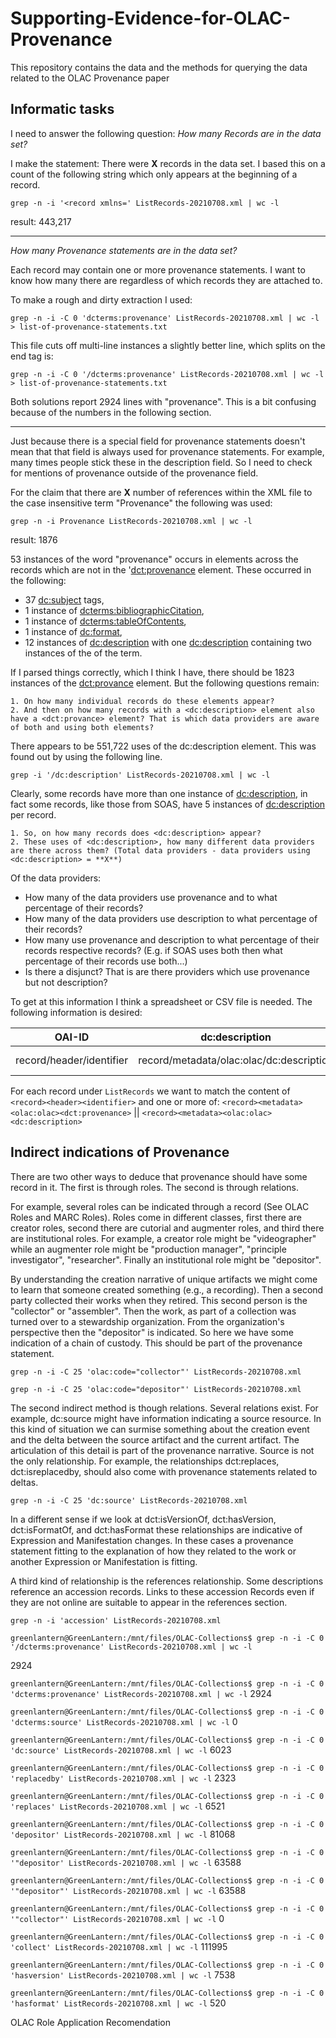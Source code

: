 # Supporting-Evidence-for-OLAC-Provenance
This repository contains the data and the methods for querying the data related to the OLAC Provenance paper


## Informatic tasks

I need to answer the following question: _How many Records are in the data set?_

I make the statement: There were **X** records in the data set. I based this on a count of the following string which only appears at the beginning of a record.

`grep -n -i '<record xmlns=' ListRecords-20210708.xml | wc -l`

result: 443,217

<hr>

_How many Provenance statements are in the data set?_

Each record may contain one or more provenance statements. I want to know how many there are regardless of which records they are attached to.

To make a rough and dirty extraction I used:

`grep -n -i -C 0 'dcterms:provenance' ListRecords-20210708.xml | wc -l > list-of-provenance-statements.txt`

This file cuts off multi-line instances a slightly better line, which splits on the end tag is:

`grep -n -i -C 0 '/dcterms:provenance' ListRecords-20210708.xml | wc -l > list-of-provenance-statements.txt` 

Both solutions report 2924 lines with "provenance". This is a bit confusing because of the numbers in the following section.

<hr>
Just because there is a special field for provenance statements doesn't mean that that field is always used for provenance statements. For example, many times people stick these in the description field. So I need to check for mentions of provenance outside of the provenance field.

For the claim that there are **X** number of references within the XML file to the case insensitive term "Provenance" the following was used: 

`grep -n -i Provenance ListRecords-20210708.xml | wc -l`

result: 1876

53 instances of the word "provenance" occurs in elements across the records which are not in the '<dct:provenance> element. These occurred in the following:

* 37 <dc:subject> tags,
* 1 instance of <dcterms:bibliographicCitation>,
* 1 instance of <dcterms:tableOfContents>,
* 1 instance of <dc:format>,
* 12 instances of <dc:description> with one <dc:description> containing two instances of the of the term.


If I parsed things correctly, which I think I have, there should be 1823 instances of the <dct:provance> element. But the following questions remain:

	1. On how many individual records do these elements appear?
	2. And then on how many records with a <dc:description> element also have a <dct:provance> element? That is which data providers are aware of both and using both elements?

There appears to be 551,722 uses of the dc:description element. This was found out by using the following line.

`grep -i '/dc:description' ListRecords-20210708.xml | wc -l`

Clearly, some records have more than one instance of <dc:description>, in fact some records, like those from SOAS, have 5 instances of <dc:description> per record.

	1. So, on how many records does <dc:description> appear?
	2. These uses of <dc:description>, how many different data providers are there across them? (Total data providers - data providers using <dc:description> = **X**)

Of the data providers: 

* How many of the data providers use provenance and to what percentage of their records?
* How many of the data providers use description to what percentage of their records?
* How many use provenance and description to what percentage of their records respective records? (E.g. if SOAS uses both then what percentage of their records use both...)
* Is there a disjunct? That is are there providers which use provenance but not description?

To get at this information I think a spreadsheet or CSV file is needed.
The following information is desired:

OAI-ID | dc:description | dct:provenance | other tag
---|---|---|---
record/header/identifier|record/metadata/olac:olac/dc:description|record/metadata/olac:olac/dct:provenance|record/metadata/olac:olac/dc*(provenance)

For each record under `ListRecords` we want to match the content of `<record><header><identifier>` and one or more of: `<record><metadata><olac:olac><dct:provenance>` || `<record><metadata><olac:olac><dc:description>`



## Indirect indications of Provenance

There are two other ways to deduce that provenance should have some record in it. The first is through roles. The second is through relations.

For example, several roles can be indicated through a record (See OLAC Roles and MARC Roles). Roles come in different classes, first there are creator roles, second there are cutorial and augmenter roles, and third there are institutional roles. For example, a creator role might be "videographer" while an augmenter role might be "production manager", "principle investigator", "researcher". Finally an institutional role might be "depositor". 

By understanding the creation narrative of unique artifacts we might come to learn that someone created something (e.g., a recording). Then a second party collected their works when they retired. This second person is the "collector" or "assembler". Then the work, as part of a collection was turned over to a stewardship organization. From the organization's perspective then the "depositor" is indicated. So here we have some indication of a chain of custody. This should be part of the provenance statement.

`grep -n -i -C 25 'olac:code="collector"' ListRecords-20210708.xml`

`grep -n -i -C 25 'olac:code="depositor"' ListRecords-20210708.xml`


The second indirect method is though relations. Several relations exist. For example, dc:source might have information indicating a source resource. In this kind of situation we can surmise something about the creation event and the delta between the source artifact and the current artifact. The articulation of this detail is part of the provenance narrative. Source is not the only relationship. For example, the relationships dct:replaces, dct:isreplacedby, should also come with provenance statements related to deltas. 

`grep -n -i -C 25 'dc:source' ListRecords-20210708.xml`

In a different sense if we look at dct:isVersionOf, dct:hasVersion, dct:isFormatOf, and dct:hasFormat these relationships are indicative of Expression and Manifestation changes. In these cases a provenance statement fitting to the explanation of how they related to the work or another Expression or Manifestation is fitting.

A third kind of relationship is the references relationship. Some descriptions reference an accession records. Links to these accession Records even if they are not online are suitable to appear in the references section.

`grep -n -i 'accession' ListRecords-20210708.xml`


`greenlantern@GreenLantern:/mnt/files/OLAC-Collections$ grep -n -i -C 0 '/dcterms:provenance' ListRecords-20210708.xml | wc -l`

2924

`greenlantern@GreenLantern:/mnt/files/OLAC-Collections$ grep -n -i -C 0 'dcterms:provenance' ListRecords-20210708.xml | wc -l`
2924

`greenlantern@GreenLantern:/mnt/files/OLAC-Collections$ grep -n -i -C 0 'dcterms:source' ListRecords-20210708.xml | wc -l`
0

`greenlantern@GreenLantern:/mnt/files/OLAC-Collections$ grep -n -i -C 0 'dc:source' ListRecords-20210708.xml | wc -l`
6023

`greenlantern@GreenLantern:/mnt/files/OLAC-Collections$ grep -n -i -C 0 'replacedby' ListRecords-20210708.xml | wc -l`
2323

`greenlantern@GreenLantern:/mnt/files/OLAC-Collections$ grep -n -i -C 0 'replaces' ListRecords-20210708.xml | wc -l`
6521

`greenlantern@GreenLantern:/mnt/files/OLAC-Collections$ grep -n -i -C 0 'depositor' ListRecords-20210708.xml | wc -l`
81068

`greenlantern@GreenLantern:/mnt/files/OLAC-Collections$ grep -n -i -C 0 '"depositor' ListRecords-20210708.xml | wc -l`
63588

`greenlantern@GreenLantern:/mnt/files/OLAC-Collections$ grep -n -i -C 0 '"depositor"' ListRecords-20210708.xml | wc -l`
63588

`greenlantern@GreenLantern:/mnt/files/OLAC-Collections$ grep -n -i -C 0 '"collector"' ListRecords-20210708.xml | wc -l`
0

`greenlantern@GreenLantern:/mnt/files/OLAC-Collections$ grep -n -i -C 0 'collect' ListRecords-20210708.xml | wc -l`
111995

`greenlantern@GreenLantern:/mnt/files/OLAC-Collections$ grep -n -i -C 0 'hasversion' ListRecords-20210708.xml | wc -l`
7538

`greenlantern@GreenLantern:/mnt/files/OLAC-Collections$ grep -n -i -C 0 'hasformat' ListRecords-20210708.xml | wc -l`
520


OLAC Role Application Recomendation
